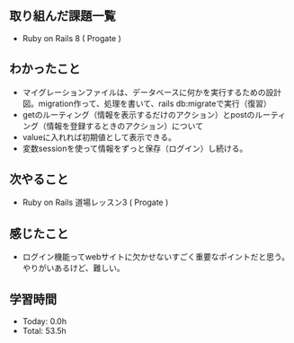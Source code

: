 ## 取り組んだ課題一覧
- Ruby on Rails 8 ( Progate )
## わかったこと
- マイグレーションファイルは、データベースに何かを実行するための設計図。migration作って、処理を書いて、rails db:migrateで実行（復習）
- getのルーティング（情報を表示するだけのアクション）とpostのルーティング（情報を登録するときのアクション）について
- valueに入れれば初期値として表示できる。
- 変数sessionを使って情報をずっと保存（ログイン）し続ける。
## 次やること
- Ruby on Rails 道場レッスン3 ( Progate )
## 感じたこと
- ログイン機能ってwebサイトに欠かせないすごく重要なポイントだと思う。やりがいあるけど、難しい。
## 学習時間
- Today: 0.0h
- Total: 53.5h
